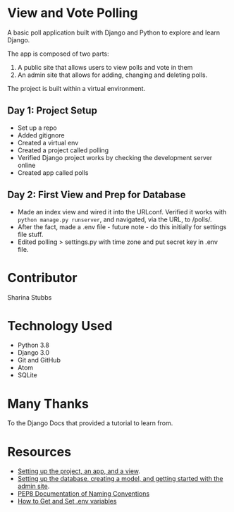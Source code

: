 # View and Vote Polling
A basic poll application built with Django and Python to explore and learn Django.

The app is composed of two parts:
1. A public site that allows users to view polls and vote in them
2. An admin site that allows for adding, changing and deleting polls.

The project is built within a virtual environment.



## Day 1: Project Setup
* Set up a repo
* Added gitignore
* Created a virtual env
* Created a project called polling
* Verified Django project works by checking the development server online
* Created app called polls

## Day 2: First View and Prep for Database
* Made an index view and wired it into the URLconf. Verified it works with `python manage.py runserver`, and navigated, via the URL, to /polls/.
* After the fact, made a .env file - future note - do this initially for settings file stuff.
* Edited polling > settings.py with time zone and put secret key in .env file.


# Contributor
Sharina Stubbs

# Technology Used
* Python 3.8
* Django 3.0
* Git and GitHub
* Atom
* SQLite

# Many Thanks
To the Django Docs that provided a tutorial to learn from.

# Resources
* [Setting up the project, an app, and a view](https://docs.djangoproject.com/en/3.0/intro/tutorial01/).
* [Setting up the database, creating a model, and getting started with the admin site](docs.djangoproject.com/en/3.0/intro/tutorial02/).
* [PEP8 Documentation of Naming Conventions](python.org/dev/pep-0008/#naming-conventions)
* [How to Get and Set .env variables](https://able.bio/rhett/how-to-set-and-get-environment-variables-in-python--274rgt5)
